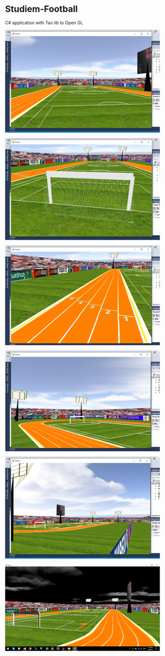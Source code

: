 # Studiem-Football
C# application with Tao lib to Open GL 


![](https://raw.githubusercontent.com/mhd-twl/Football-Stadium/master/1.png)

![](https://raw.githubusercontent.com/mhd-twl/Football-Stadium/master/2.png)

![](https://raw.githubusercontent.com/mhd-twl/Football-Stadium/master/3.png)

![](https://raw.githubusercontent.com/mhd-twl/Football-Stadium/master/4.png)

![](https://raw.githubusercontent.com/mhd-twl/Football-Stadium/master/5.png)

![](https://raw.githubusercontent.com/mhd-twl/Football-Stadium/master/6.png)

